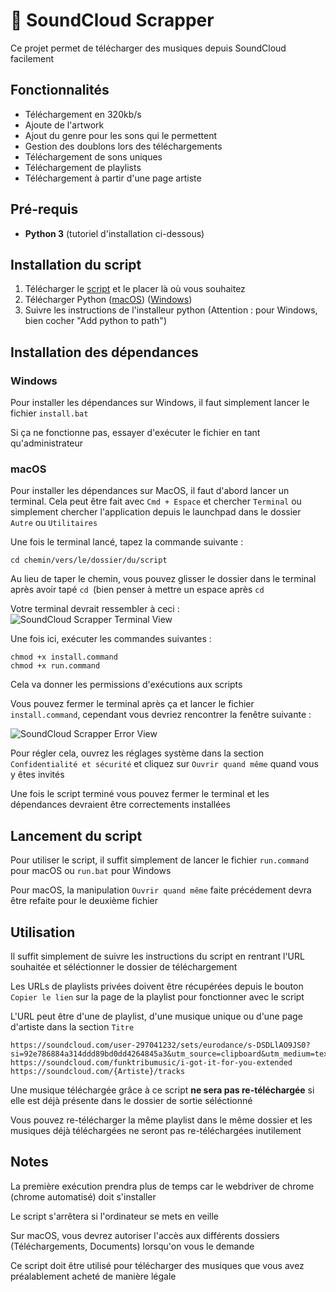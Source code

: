 # 🎵 SoundCloud Scrapper

Ce projet permet de télécharger des musiques depuis SoundCloud facilement

## Fonctionnalités

- Téléchargement en 320kb/s 
- Ajoute de l'artwork 
- Ajout du genre pour les sons qui le permettent
- Gestion des doublons lors des téléchargements
- Téléchargement de sons uniques
- Téléchargement de playlists 
- Téléchargement à partir d'une page artiste

## Pré-requis
 
- **Python 3** (tutoriel d'installation ci-dessous)  

## Installation du script
1. Télécharger le [script](https://github.com/Thomz07/SoundCloud_scrapper/archive/refs/heads/main.zip) et le placer là où vous souhaitez
2. Télécharger Python ([macOS](https://www.python.org/ftp/python/3.13.2/python-3.13.2-macos11.pkg)) ([Windows](https://www.python.org/ftp/python/3.13.2/python-3.13.2-amd64.exe))
3. Suivre les instructions de l'installeur python (Attention : pour Windows, bien cocher "Add python to path")

## Installation des dépendances

### Windows
Pour installer les dépendances sur Windows, il faut simplement lancer le fichier `install.bat`

Si ça ne fonctionne pas, essayer d'exécuter le fichier en tant qu'administrateur 

### macOS

Pour installer les dépendances sur MacOS, il faut d'abord lancer un terminal. Cela peut être fait avec `Cmd + Espace` et chercher `Terminal` ou simplement chercher l'application depuis le launchpad dans le dossier `Autre` ou `Utilitaires`

Une fois le terminal lancé, tapez la commande suivante : 

```
cd chemin/vers/le/dossier/du/script
```

Au lieu de taper le chemin, vous pouvez glisser le dossier dans le terminal après avoir tapé `cd `(bien penser à mettre un espace après `cd`

Votre terminal devrait ressembler à ceci :
![SoundCloud Scrapper Terminal View](https://i.imgur.com/coxxkjU.png)

Une fois ici, exécuter les commandes suivantes : 
```
chmod +x install.command
chmod +x run.command
```
Cela va donner les permissions d'exécutions aux scripts

Vous pouvez fermer le terminal après ça et lancer le fichier `install.command`, cependant vous devriez rencontrer la fenêtre suivante : 

![SoundCloud Scrapper Error View](https://i.imgur.com/CWFt841.png)

Pour régler cela, ouvrez les réglages système dans la section `Confidentialité et sécurité` et cliquez sur `Ouvrir quand même` quand vous y êtes invités

Une fois le script terminé vous pouvez fermer le terminal et les dépendances devraient être correctements installées

## Lancement du script

Pour utiliser le script, il suffit simplement de lancer le fichier `run.command` pour macOS ou `run.bat` pour Windows

Pour macOS, la manipulation `Ouvrir quand même` faite précédement devra être refaite pour le deuxième fichier

## Utilisation

Il suffit simplement de suivre les instructions du script en rentrant l'URL souhaitée et séléctionner le dossier de téléchargement

Les URLs de playlists privées doivent être récupérées depuis le bouton `Copier le lien` sur la page de la playlist pour fonctionner avec le script

L'URL peut être d'une de playlist, d'une musique unique ou d'une page d'artiste dans la section `Titre`
```
https://soundcloud.com/user-297041232/sets/eurodance/s-DSDLlAO9JS0?si=92e786884a314ddd89bd0dd4264845a3&utm_source=clipboard&utm_medium=text&utm_campaign=social_sharing
https://soundcloud.com/funktribumusic/i-got-it-for-you-extended
https://soundcloud.com/{Artiste}/tracks
```

Une musique téléchargée grâce à ce script **ne sera pas re-téléchargée** si elle est déjà présente dans le dossier de sortie séléctionné

Vous pouvez re-télécharger la même playlist dans le même dossier et les musiques déjà téléchargées ne seront pas re-téléchargées inutilement

## Notes

La première exécution prendra plus de temps car le webdriver de chrome (chrome automatisé) doit s'installer

Le script s'arrêtera si l'ordinateur se mets en veille

Sur macOS, vous devrez autoriser l'accès aux différents dossiers (Téléchargements, Documents) lorsqu'on vous le demande

Ce script doit être utilisé pour télécharger des musiques que vous avez préalablement acheté de manière légale